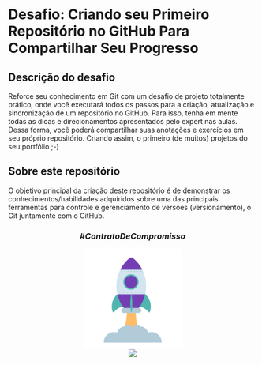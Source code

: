# Desafio: Criando seu Primeiro Repositório no GitHub Para Compartilhar Seu Progresso

## Descrição do desafio
Reforce seu conhecimento em Git com um desafio de projeto totalmente prático, onde você executará todos os passos para a criação, atualização e sincronização de um repositório no GitHub. Para isso, tenha em mente todas as dicas e direcionamentos apresentados pelo expert nas aulas. Dessa forma, você poderá compartilhar suas anotações e exercícios em seu próprio repositório. Criando assim, o primeiro (de muitos) projetos do seu portfólio ;-)

## Sobre este repositório
<p> O objetivo principal da criação deste repositório é de demonstrar os conhecimentos/habilidades adquiridos  sobre uma das principais ferramentas para controle e gerenciamento de versões (versionamento), o Git juntamente com o GitHub. 
</p>


<div align="center">

### _#ContratoDeCompromisso_

  <img height="200vh" src="Imagens/foguete.gif"><br><a href="https://www.linkedin.com/in/adrianolima-dev/" target="_blank"><img height="40vh" src="https://cdn-icons-png.flaticon.com/512/3536/3536505.png" target="_blank"></a>
</div>
